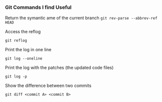 ### Git Commands I find Useful
Return the symantic ame of the current branch
`git rev-parse --abbrev-ref HEAD`

Access the reflog

`git reflog`

Print the log in one line

`git log --oneline`

Print the log with the patches (the updated code files)

`git log -p`

Show the difference between two commits

`git diff <commit A> <commit B>`
